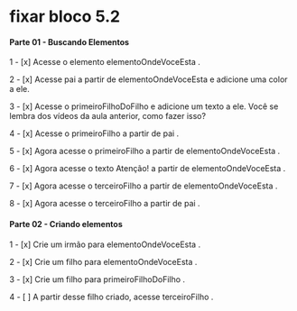 # fixar bloco 5.2

####  Parte 01 - Buscando Elementos

  1 - [x] Acesse o elemento elementoOndeVoceEsta .

  2 - [x] Acesse pai a partir de elementoOndeVoceEsta e adicione uma color a ele.

  3 - [x] Acesse o primeiroFilhoDoFilho e adicione um texto a ele. Você se lembra dos vídeos da 
  aula anterior, como fazer isso?

  4 - [x] Acesse o primeiroFilho a partir de pai .

  5 - [x] Agora acesse o primeiroFilho a partir de elementoOndeVoceEsta .

  6 - [x] Agora acesse o texto Atenção! a partir de elementoOndeVoceEsta .

  7 - [x] Agora acesse o terceiroFilho a partir de elementoOndeVoceEsta .

  8 - [x] Agora acesse o terceiroFilho a partir de pai .

#### Parte 02 - Criando elementos

  1 - [x] Crie um irmão para elementoOndeVoceEsta .
  
  2 - [x] Crie um filho para elementoOndeVoceEsta .

  3 - [x] Crie um filho para primeiroFilhoDoFilho .

  4 - [ ] A partir desse filho criado, acesse terceiroFilho .
